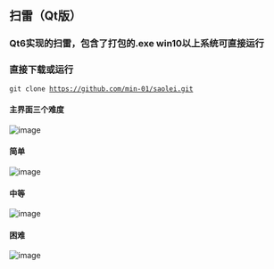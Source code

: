 ## 扫雷（Qt版）
### Qt6实现的扫雷，包含了打包的.exe  win10以上系统可直接运行
### 直接下载或运行
<code>git clone https://github.com/min-01/saolei.git</code>
#### 主界面三个难度
![image](https://github.com/min-01/saolei/assets/74126005/f52c1301-628f-47f4-acbc-28ca4430a484)
#### 简单
![image](https://github.com/min-01/saolei/assets/74126005/62896b25-856d-4c4d-8f5e-c9fde319bc03)
#### 中等
![image](https://github.com/min-01/saolei/assets/74126005/913112b9-eaf7-4115-a0fa-f1cbfcc89075)
#### 困难
![image](https://github.com/min-01/saolei/assets/74126005/d3b9bc49-8e4e-4f94-a149-8e1e9e459b3d)
